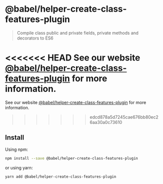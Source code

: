 # @babel/helper-create-class-features-plugin

> Compile class public and private fields, private methods and decorators to ES6

<<<<<<< HEAD
See our website [@babel/helper-create-class-features-plugin](https://babeljs.io/docs/en/babel-helper-create-class-features-plugin) for more information.
=======
See our website [@babel/helper-create-class-features-plugin](https://babeljs.io/docs/babel-helper-create-class-features-plugin) for more information.
>>>>>>> edcd878a5d7245cae676bb80ec26aa30a0c73610

## Install

Using npm:

```sh
npm install --save @babel/helper-create-class-features-plugin
```

or using yarn:

```sh
yarn add @babel/helper-create-class-features-plugin
```
